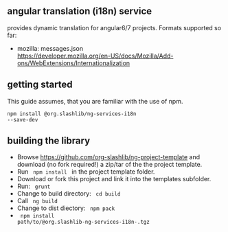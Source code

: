 ## angular translation (i18n) service ##

provides dynamic translation for angular6/7 projects. Formats supported so far:
- mozilla: messages.json<br />
  https://developer.mozilla.org/en-US/docs/Mozilla/Add-ons/WebExtensions/Internationalization

## getting started ##

This guide assumes, that you are familiar with the use of npm.  

<code>npm install @org.slashlib/ng-services-i18n --save-dev</code>

## building the library ##

* Browse https://github.com/org-slashlib/ng-project-template and download (no fork required!) a zip/tar of the the project template.
* Run <code> npm install </code> in the project template folder.
* Download or fork this project and link it into the templates subfolder.
* Run: <code> grunt </code>
* Change to build directory: <code> cd build </code>
* Call <code> ng build </code>
* Change to dist diectory: <code> npm pack </code>
* <code> npm install path/to/@org.slashlib-ng-services-i18n-<version>.tgz</code>
